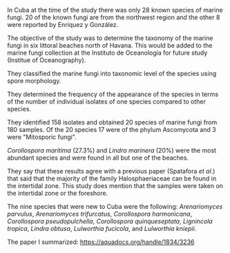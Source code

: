 In Cuba at the time of the study there was only 28 known species of marine fungi. 20 of the known fungi are from the northwest region and the other 8 were reported by Enríquez y González. 

The objective of the study was to determine the taxonomy of the marine fungi in six littoral beaches north of Havana. This would be added to the marine fungi collection at the Instituto de Oceanología for future study (Institue of Oceanography). 

They classified the marine fungi into taxonomic level of the species using spore morphology. 

They determined the frequency of the appearance of the species in terms of the number of individual isolates of one species compared to other species. 

They identified 158 isolates and obtained 20 species of marine fungi from 180 samples. Of the 20 species 17 were of the phylum Ascomycota and 3 were "Mitosporic fungi". 

*Corollospora maritima* (27.3%) and *Lindra marinera* (20%) were the most abundant species and were found in all but one of the beaches. 

They say that these results agree with a previous paper (Spatafora *et al*.) that said that the majority of the family Halosphaeriaceae can be found in the intertidal zone. This study does mention that the samples were taken on the intertidal zone or the foreshore. 

The nine species that were new to Cuba were the following: 
*Arenariomyces parvulus*, *Arenariomyces trifurcatus*, *Corollospora harmonicana*, *Corollospora pseudopulchella*, *Corollospora quinqueseptata*, *Lignincola tropica*, *Lindra obtusa*, *Lulworthia fucicola*, and *Lulworthia kniepii*.

The paper I summarized: https://aquadocs.org/handle/1834/3236
